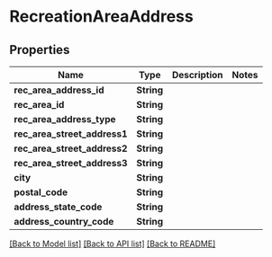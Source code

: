 # RecreationAreaAddress

## Properties
Name | Type | Description | Notes
------------ | ------------- | ------------- | -------------
**rec_area_address_id** | **String** |  | 
**rec_area_id** | **String** |  | 
**rec_area_address_type** | **String** |  | 
**rec_area_street_address1** | **String** |  | 
**rec_area_street_address2** | **String** |  | 
**rec_area_street_address3** | **String** |  | 
**city** | **String** |  | 
**postal_code** | **String** |  | 
**address_state_code** | **String** |  | 
**address_country_code** | **String** |  | 

[[Back to Model list]](../README.md#documentation-for-models) [[Back to API list]](../README.md#documentation-for-api-endpoints) [[Back to README]](../README.md)



